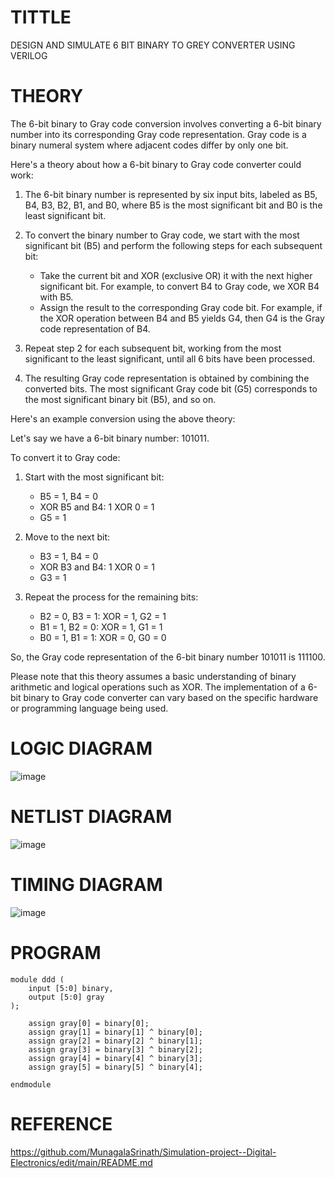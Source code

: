 # TITTLE
DESIGN AND SIMULATE 6 BIT BINARY TO GREY CONVERTER USING VERILOG

# THEORY
The 6-bit binary to Gray code conversion involves converting a 6-bit binary number into its corresponding Gray code representation. Gray code is a binary numeral system where adjacent codes differ by only one bit.

Here's a theory about how a 6-bit binary to Gray code converter could work:

1. The 6-bit binary number is represented by six input bits, labeled as B5, B4, B3, B2, B1, and B0, where B5 is the most significant bit and B0 is the least significant bit.

2. To convert the binary number to Gray code, we start with the most significant bit (B5) and perform the following steps for each subsequent bit:

   - Take the current bit and XOR (exclusive OR) it with the next higher significant bit. For example, to convert B4 to Gray code, we XOR B4 with B5.
   - Assign the result to the corresponding Gray code bit. For example, if the XOR operation between B4 and B5 yields G4, then G4 is the Gray code representation of B4.

3. Repeat step 2 for each subsequent bit, working from the most significant to the least significant, until all 6 bits have been processed.

4. The resulting Gray code representation is obtained by combining the converted bits. The most significant Gray code bit (G5) corresponds to the most significant binary bit (B5), and so on.

Here's an example conversion using the above theory:

Let's say we have a 6-bit binary number: 101011.

To convert it to Gray code:

1. Start with the most significant bit:
   - B5 = 1, B4 = 0
   - XOR B5 and B4: 1 XOR 0 = 1
   - G5 = 1

2. Move to the next bit:
   - B3 = 1, B4 = 0
   - XOR B3 and B4: 1 XOR 0 = 1
   - G3 = 1

3. Repeat the process for the remaining bits:
   - B2 = 0, B3 = 1: XOR = 1, G2 = 1
   - B1 = 1, B2 = 0: XOR = 1, G1 = 1
   - B0 = 1, B1 = 1: XOR = 0, G0 = 0

So, the Gray code representation of the 6-bit binary number 101011 is 111100.

Please note that this theory assumes a basic understanding of binary arithmetic and logical operations such as XOR. The implementation of a 6-bit binary to Gray code converter can vary based on the specific hardware or programming language being used.

# LOGIC DIAGRAM
![image](https://github.com/MunagalaSrinath/Simulation-project--Digital-Electronics/assets/118678482/d5b72f09-9625-49ab-9de3-58c5431e87ca)


# NETLIST DIAGRAM
![image](https://github.com/MunagalaSrinath/Simulation-project--Digital-Electronics/assets/118678482/920a998b-37d7-4611-abc6-f7615f775590)


# TIMING DIAGRAM
![image](https://github.com/MunagalaSrinath/Simulation-project--Digital-Electronics/assets/118678482/b536d6c2-a8ef-4a89-b5ef-8db45ae1ac38)


# PROGRAM
```
module ddd (
    input [5:0] binary,
    output [5:0] gray
);

    assign gray[0] = binary[0];
    assign gray[1] = binary[1] ^ binary[0];
    assign gray[2] = binary[2] ^ binary[1];
    assign gray[3] = binary[3] ^ binary[2];
    assign gray[4] = binary[4] ^ binary[3];
    assign gray[5] = binary[5] ^ binary[4];

endmodule
```


# REFERENCE
https://github.com/MunagalaSrinath/Simulation-project--Digital-Electronics/edit/main/README.md

